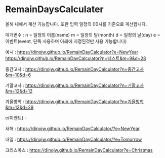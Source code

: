 # RemainDaysCalculater

올해 내에서 계산 가능합니다.
또한 입력 일정의 00시를 기준으로 계산합니다.

매개변수 :
n = 일정의 이름(name)
m = 일정의 달(month)
d = 일정의 날(day)
e = 이벤트(event, 단독 사용하며 아래에 지정된것만 사용 가능합니다)

예시 : 
https://dinojw.github.io/RemainDayCalculator?e=NewYear
https://dinojw.github.io/RemainDayCalculator?n=테스트&m=9&d=28


중간고사 : https://dinojw.github.io/RemainDayCalculator?n=중간고사&m=10&d=6

기말고사 : https://dinojw.github.io/RemainDayCalculator?n=기말고사&m=12&d=12

겨울방학 : https://dinojw.github.io/RemainDayCalculator?n=겨울방학&m=12&d=29


e(이벤트) -

새해 : https://dinojw.github.io/RemainDayCalculator/?e=NewYear

내일 : https://dinojw.github.io/RemainDayCalculator/?e=Tomorrow

크리스마스 : https://dinojw.github.io/RemainDayCalculator?e=Christmas